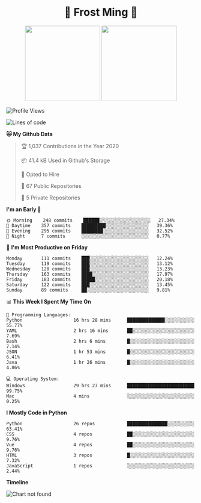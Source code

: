 <h1 align="center">🦄 Frost Ming 🐍</h1>

<p align="center">
  <img height="200" src="https://github-readme-stats.vercel.app/api?username=frostming&show_icons=true&theme=dracula&include_all_commits=true" />
  <img height="200" src="https://github-readme-stats.vercel.app/api/top-langs/?username=frostming&theme=dracula&show_icons=true" />
</p>

<!--START_SECTION:waka-->
![Profile Views](http://img.shields.io/badge/Profile%20Views-9-blue)

![Lines of code](https://img.shields.io/badge/From%20Hello%20World%20I%27ve%20Written-11.9%20million%20lines%20of%20code-blue)

**🐱 My Github Data** 

> 🏆 1,037 Contributions in the Year 2020
 > 
> 📦 41.4 kB Used in Github's Storage 
 > 
> 💼 Opted to Hire
 > 
> 📜 67 Public Repositories
 > 
> 🔑 5 Private Repositories 

**I'm an Early 🐤** 

```text
🌞 Morning    248 commits    ██████░░░░░░░░░░░░░░░░░░░   27.34% 
🌆 Daytime    357 commits    █████████░░░░░░░░░░░░░░░░   39.36% 
🌃 Evening    295 commits    ████████░░░░░░░░░░░░░░░░░   32.52% 
🌙 Night      7 commits      ░░░░░░░░░░░░░░░░░░░░░░░░░   0.77%

```
📅 **I'm Most Productive on Friday** 

```text
Monday       111 commits    ███░░░░░░░░░░░░░░░░░░░░░░   12.24% 
Tuesday      119 commits    ███░░░░░░░░░░░░░░░░░░░░░░   13.12% 
Wednesday    120 commits    ███░░░░░░░░░░░░░░░░░░░░░░   13.23% 
Thursday     163 commits    ████░░░░░░░░░░░░░░░░░░░░░   17.97% 
Friday       183 commits    █████░░░░░░░░░░░░░░░░░░░░   20.18% 
Saturday     122 commits    ███░░░░░░░░░░░░░░░░░░░░░░   13.45% 
Sunday       89 commits     ██░░░░░░░░░░░░░░░░░░░░░░░   9.81%

```


📊 **This Week I Spent My Time On** 

```text
💬 Programming Languages: 
Python                   16 hrs 28 mins      ██████████████░░░░░░░░░░░   55.77% 
YAML                     2 hrs 16 mins       ██░░░░░░░░░░░░░░░░░░░░░░░   7.69% 
Bash                     2 hrs 6 mins        █░░░░░░░░░░░░░░░░░░░░░░░░   7.14% 
JSON                     1 hr 53 mins        █░░░░░░░░░░░░░░░░░░░░░░░░   6.41% 
Java                     1 hr 26 mins        █░░░░░░░░░░░░░░░░░░░░░░░░   4.86%

💻 Operating System: 
Windows                  29 hrs 27 mins      █████████████████████████   99.75% 
Mac                      4 mins              ░░░░░░░░░░░░░░░░░░░░░░░░░   0.25%

```

**I Mostly Code in Python** 

```text
Python                   26 repos            ███████████████░░░░░░░░░░   63.41% 
CSS                      4 repos             ██░░░░░░░░░░░░░░░░░░░░░░░   9.76% 
Vue                      4 repos             ██░░░░░░░░░░░░░░░░░░░░░░░   9.76% 
HTML                     3 repos             █░░░░░░░░░░░░░░░░░░░░░░░░   7.32% 
JavaScript               1 repos             ░░░░░░░░░░░░░░░░░░░░░░░░░   2.44%

```


**Timeline**

![Chart not found](https://github.com/frostming/frostming/blob/master/charts/bar_graph.png) 


<!--END_SECTION:waka-->
